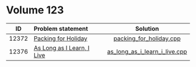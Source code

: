 # Volume 123

|  ID   |                                                               Problem statement                                                                |                             Solution                             |
|:-----:|:-----------------------------------------------------------------------------------------------------------------------------------------------|:----------------------------------------------------------------:|
| 12372 | [Packing for Holiday](http://uva.onlinejudge.org/index.php?option=com_onlinejudge&Itemid=8&category=278&page=show_problem&problem=3794)        | [packing_for_holiday.cpp](./packing_for_holiday.cpp)             |
| 12376 | [As Long as I Learn, I Live](http://uva.onlinejudge.org/index.php?option=com_onlinejudge&Itemid=8&category=278&page=show_problem&problem=3798) | [as_long_as_i_learn_i_live.cpp](./as_long_as_i_learn_i_live.cpp) |
